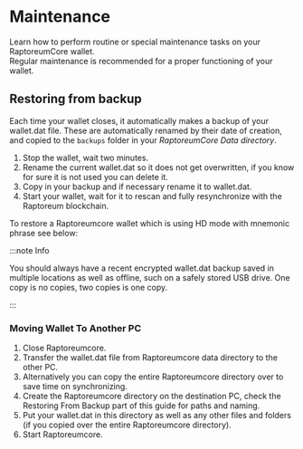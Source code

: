 
# Maintenance

Learn how to perform routine or special maintenance tasks on your RaptoreumCore wallet.   
Regular maintenance is recommended for a proper functioning of your wallet.

## Restoring from backup

Each time your wallet closes, it automatically makes a backup of your wallet.dat file. These are automatically renamed by their date of creation, and copied to the `backups` folder in your *RaptoreumCore Data directory*.

1. Stop the wallet, wait two minutes.
2. Rename the current wallet.dat so it does not get overwritten, if you know for sure it is not used you can delete it.
3. Copy in your backup and if necessary rename it to wallet.dat.
4. Start your wallet, wait for it to rescan and fully resynchronize with the Raptoreum blockchain.

To restore a Raptoreumcore wallet which is using HD mode with mnemonic phrase see below:

:::note Info

You should always have a recent encrypted wallet.dat backup saved in multiple locations as well as offline, such on a safely stored USB drive. One copy is no copies, two copies is one copy.

:::

### Moving Wallet To Another PC

1. Close Raptoreumcore.
2. Transfer the wallet.dat file from Raptoreumcore data directory to the other PC.
3. Alternatively you can copy the entire Raptoreumcore directory over to save time on synchronizing.
4. Create the Raptoreumcore directory on the destination PC, check the Restoring From Backup part of this guide for paths and naming.
5. Put your wallet.dat in this directory as well as any other files and folders (if you copied over the entire Raptoreumcore directory).
6. Start Raptoreumcore.
